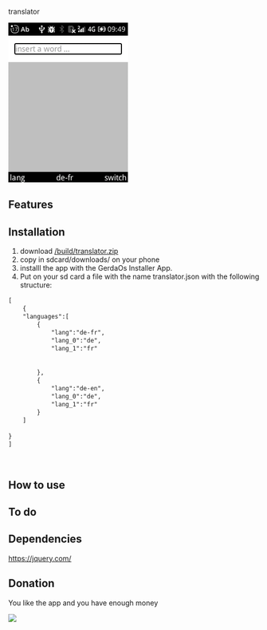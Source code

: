 translator

![image-1](/images/image-1.png)



## Features



## Installation


1. download [/build/translator.zip](/build/translator.zip) 
2. copy in sdcard/downloads/ on your phone 
3. installl the app with the GerdaOs Installer App.
4. Put on your sd card a file with the name translator.json with the following structure:

```
[
	{
	"languages":[
		{
			"lang":"de-fr",
			"lang_0":"de",
			"lang_1":"fr"


		},
		{
			"lang":"de-en",
			"lang_0":"de",
			"lang_1":"fr"
		}
	]
	
}
]
	


```



## How to use





## To do


## Dependencies

https://jquery.com/


## Donation

You like the app and you have enough money

[![](https://www.paypalobjects.com/en_US/i/btn/btn_donateCC_LG.gif)](https://www.paypal.com/cgi-bin/webscr?cmd=_s-xclick&hosted_button_id=Q8QLA8CNMWAWG)


